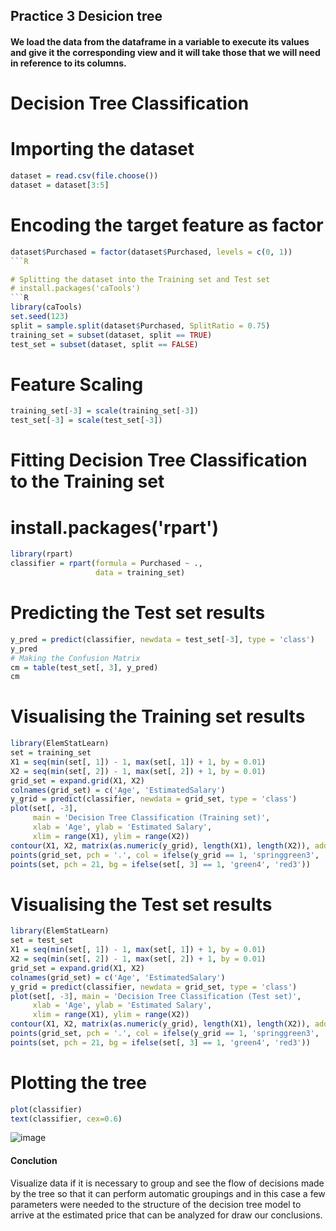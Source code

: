 ## Practice 3 Desicion tree

#### We load the data from the dataframe in a variable to execute its values and give it the corresponding view and it will take those that we will need in reference to its columns.

# Decision Tree Classification

# Importing the dataset
```R
dataset = read.csv(file.choose())
dataset = dataset[3:5]
```

# Encoding the target feature as factor
```R
dataset$Purchased = factor(dataset$Purchased, levels = c(0, 1))
```R

# Splitting the dataset into the Training set and Test set
# install.packages('caTools')
```R
library(caTools)
set.seed(123)
split = sample.split(dataset$Purchased, SplitRatio = 0.75)
training_set = subset(dataset, split == TRUE)
test_set = subset(dataset, split == FALSE)
```

# Feature Scaling
```R
training_set[-3] = scale(training_set[-3])
test_set[-3] = scale(test_set[-3])
```

# Fitting Decision Tree Classification to the Training set
# install.packages('rpart')
```R
library(rpart)
classifier = rpart(formula = Purchased ~ .,
                   data = training_set)
```

# Predicting the Test set results
```R
y_pred = predict(classifier, newdata = test_set[-3], type = 'class')
y_pred
# Making the Confusion Matrix
cm = table(test_set[, 3], y_pred)
cm
```
# Visualising the Training set results
```R
library(ElemStatLearn)
set = training_set
X1 = seq(min(set[, 1]) - 1, max(set[, 1]) + 1, by = 0.01)
X2 = seq(min(set[, 2]) - 1, max(set[, 2]) + 1, by = 0.01)
grid_set = expand.grid(X1, X2)
colnames(grid_set) = c('Age', 'EstimatedSalary')
y_grid = predict(classifier, newdata = grid_set, type = 'class')
plot(set[, -3],
     main = 'Decision Tree Classification (Training set)',
     xlab = 'Age', ylab = 'Estimated Salary',
     xlim = range(X1), ylim = range(X2))
contour(X1, X2, matrix(as.numeric(y_grid), length(X1), length(X2)), add = TRUE)
points(grid_set, pch = '.', col = ifelse(y_grid == 1, 'springgreen3', 'tomato'))
points(set, pch = 21, bg = ifelse(set[, 3] == 1, 'green4', 'red3'))
```

# Visualising the Test set results
```R
library(ElemStatLearn)
set = test_set
X1 = seq(min(set[, 1]) - 1, max(set[, 1]) + 1, by = 0.01)
X2 = seq(min(set[, 2]) - 1, max(set[, 2]) + 1, by = 0.01)
grid_set = expand.grid(X1, X2)
colnames(grid_set) = c('Age', 'EstimatedSalary')
y_grid = predict(classifier, newdata = grid_set, type = 'class')
plot(set[, -3], main = 'Decision Tree Classification (Test set)',
     xlab = 'Age', ylab = 'Estimated Salary',
     xlim = range(X1), ylim = range(X2))
contour(X1, X2, matrix(as.numeric(y_grid), length(X1), length(X2)), add = TRUE)
points(grid_set, pch = '.', col = ifelse(y_grid == 1, 'springgreen3', 'tomato'))
points(set, pch = 21, bg = ifelse(set[, 3] == 1, 'green4', 'red3'))
```

# Plotting the tree
```R
plot(classifier)
text(classifier, cex=0.6)
```
![image](https://user-images.githubusercontent.com/60414250/120239721-c0d0ab00-c213-11eb-8b99-bcd06df4d62f.png)


#### Conclution
Visualize data if it is necessary to group and see the flow of decisions made by the tree so that it can perform automatic groupings and in this case a few parameters were needed to the structure of the decision tree model to arrive at the estimated price that can be analyzed for draw our conclusions.

